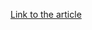 [Link to the article](https://hotforsecurity.bitdefender.com/blog/possibly-italy-born-android-rat-reported-in-china-find-bitdefender-researchers-16264.html)
